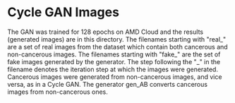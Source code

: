 # **Cycle GAN Images**

The GAN was trained for 128 epochs on AMD Cloud and the results (generated images) are in this directory. The filenames starting with "real_" are a set of real images from the dataset which contain both cancerous and non-cancerous images. The filenames starting with "fake_" are the set of fake images generated by the generator. The step following the "_" in the filename denotes the iteration step at which the images were generated. Cancerous images were generated from non-cancerous images, and vice versa, as in a Cycle GAN. The generator gen_AB converts cancerous images from non-cancerous ones. 
